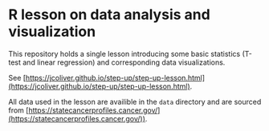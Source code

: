 # R lesson on data analysis and visualization

This repository holds a single lesson introducing some basic statistics (T-test and linear regression) and corresponding data visualizations.

See [https://jcoliver.github.io/step-up/step-up-lesson.html](https://jcoliver.github.io/step-up/step-up-lesson.html). 

All data used in the lesson are availible in the `data` directory and are sourced from [https://statecancerprofiles.cancer.gov/](https://statecancerprofiles.cancer.gov/)).